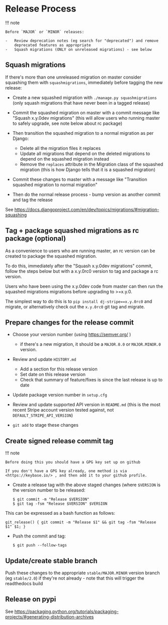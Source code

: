 # Release Process

!!! note

    Before `MAJOR` or `MINOR` releases:

    -   Review deprecation notes (eg search for "deprecated") and remove
        deprecated features as appropriate
    -   Squash migrations (ONLY on unreleased migrations) - see below

## Squash migrations

If there's more than one unreleased migration on master consider
squashing them with `squashmigrations`, immediately before tagging the
new release:

-   Create a new squashed migration with `./manage.py squashmigrations`
    (only squash migrations that have never been in a tagged release)

-   Commit the squashed migration on master with a commit message like
    "Squash x.y.0dev migrations" (this will allow users who running
    master to safely upgrade, see note below about rc package)

-   Then transition the squashed migration to a normal migration as per Django:

    -   Delete all the migration files it replaces
    -   Update all migrations that depend on the deleted migrations to
        depend on the squashed migration instead
    -   Remove the `replaces` attribute in the Migration class of the
        squashed migration (this is how Django tells that it is a
        squashed migration)

-   Commit these changes to master with a message like "Transition
    squashed migration to normal migration"

-   Then do the normal release process - bump version as another commit
    and tag the release

See
<https://docs.djangoproject.com/en/dev/topics/migrations/#migration-squashing>

## Tag + package squashed migrations as rc package (optional)

As a convenience to users who are running master, an rc version can be
created to package the squashed migration.

To do this, immediately after the "Squash x.y.0dev migrations" commit,
follow the steps below but with a x.y.0rc0 version to tag and package a
rc version.

Users who have been using the x.y.0dev code from master can then run the
squashed migrations migrations before upgrading to &gt;=x.y.0.

The simplest way to do this is to `pip install dj-stripe==x.y.0rc0` and
migrate, or alternatively check out the `x.y.0rc0` git tag and migrate.

## Prepare changes for the release commit

-   Choose your version number (using <https://semver.org/> )

    -   if there's a new migration, it should be a `MAJOR.0.0` or
        `MAJOR.MINOR.0` version.

-   Review and update `HISTORY.md`

    -   Add a section for this release version
    -   Set date on this release version
    -   Check that summary of feature/fixes is since the last release is
        up to date

-   Update package version number in `setup.cfg`

-   Review and update supported API version in `README.md`
    (this is the most recent Stripe account version tested against, not
    `DEFAULT_STRIPE_API_VERSION`)

-   `git add` to stage these changes

## Create signed release commit tag

!!! note

    Before doing this you should have a GPG key set up on github

    If you don't have a GPG key already, one method is via
    <https://keybase.io/> , and then add it to your github profile.

-   Create a release tag with the above staged changes (where `$VERSION`
    is the version number to be released:

        $ git commit -m "Release $VERSION"
        $ git tag -fsm "Release $VERSION" $VERSION

This can be expressed as a bash function as follows:

    git_release() { git commit -m "Release $1" && git tag -fsm "Release $1" $1; }

-   Push the commit and tag:

        $ git push --follow-tags

## Update/create stable branch

Push these changes to the appropriate `stable/MAJOR.MINOR` version
branch (eg `stable/2.0`) if they're not already - note that this will
trigger the readthedocs build

## Release on pypi

See
<https://packaging.python.org/tutorials/packaging-projects/#generating-distribution-archives>
